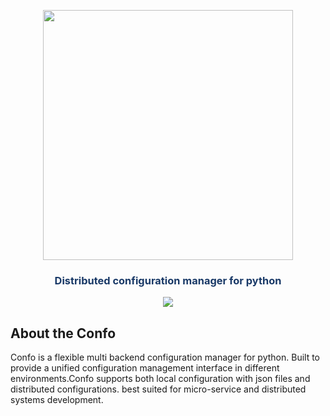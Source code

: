 


<p align="center"><img src="https://raw.githubusercontent.com/sambe-consulting/confo/master/assets/logo.png" width="400"></p>

<p align="center"><h3 style="color: #193967; text-align: center">Distributed configuration manager for python</h3></p>

<p align="center">
<a href="https://github.com/sambe-consulting/confo/actions/workflows/pytest-workflow.yml"><img src="https://github.com/sambe-consulting/confo/actions/workflows/pytest-workflow.yml/badge.svg"></a>

[comment]: <> (<a href="https://badge.fury.io/py/numpy"><img src="https://badge.fury.io/py/numpy.svg" alt="PyPI version" height="18"></a>)
[comment]: <> (<a href="#"><img src="https://poser.pugx.org/laravel/framework/v/stable.svg" alt="Latest Stable Version"></a>)
</p>

## About the Confo
Confo is a flexible multi backend configuration manager for python. Built to provide a unified configuration management
interface in different environments.Confo supports both local configuration with json files and distributed configurations.
best suited for micro-service and distributed systems development.


